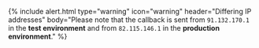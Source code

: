 {% include alert.html type="warning" icon="warning" header="Differing IP
addresses" body="Please note that the callback is sent from `91.132.170.1` in
the <strong>test environment</strong> and from `82.115.146.1` in
the <strong>production environment</strong>." %}

